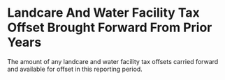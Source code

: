 # Landcare And Water Facility Tax Offset Brought Forward From Prior Years
The amount of any landcare and water facility tax offsets carried forward and available for offset in this reporting period.